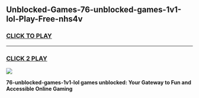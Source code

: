 
## Unblocked-Games-76-unblocked-games-1v1-lol-Play-Free-nhs4v
<h3>
<a href="https://premium76.site?title=76-unblocked-games-1v1-lol&ref=20A">CLICK TO PLAY</a></h3>
<hr>

<h3>
<a href="https://premium76.site?title=76-unblocked-games-1v1-lol&ref=20A">CLICK 2 PLAY</a>
  
</h3>

<a href="https://premium76.site?title=76-unblocked-games-1v1-lol&ref=20A"><img src="https://clearcache.store/games.png"></a>


**76-unblocked-games-1v1-lol games unblocked: Your Gateway to Fun and Accessible Online Gaming**
